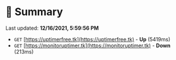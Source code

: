 # 📖 Summary
Last updated: **12/16/2021, 5:59:56 PM**

- `GET` [https://uptimerfree.tk](https://uptimerfree.tk) - **Up** (5419ms)
- `GET` [https://monitoruptimer.tk](https://monitoruptimer.tk) - **Down** (213ms)
